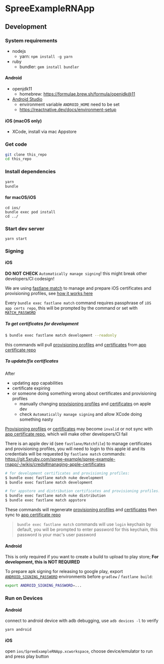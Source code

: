 # SpreeExampleRNApp

## Development

### System requirements

* nodejs
  * yarn: `npm install -g yarn`
* ruby
  * bundler: `gem install bundler`

#### Android

* openjdk11
  * homebrew: https://formulae.brew.sh/formula/openjdk@11
* [Android Studio](https://developer.android.com/studio)
  * environment variable `ANDROID_HOME` need to be set
  * https://reactnative.dev/docs/environment-setup

#### iOS (macOS only)

* XCode, install via mac Appstore

### Get code

```bash
git clone this_repo
cd this_repo
```

### Install dependencies

```bash
yarn
bundle
```

#### for macOS/iOS

```
cd ios/
bundle exec pod install
cd ../
```

### Start dev server

```
yarn start
```

### Signing

#### iOS

**DO NOT CHECK** `Automatically manage signing`! this might break other developers/CI codesign!

We are using [fastlane match](https://docs.fastlane.tools/actions/match/) to manage and prepare iOS certificates and provisioning profiles, see [how it works here](https://codesigning.guide/)

Every `bundle exec fastlane match` command requires passphrase of `iOS app certs repo`, this will be prompted by the command or set with [`MATCH_PASSWORD`](https://git.5xruby.com/spree-example/spree-example-rnapp/-/wikis/creds#match_password-to-get-certificates)

##### To get certificates for development

```bash
$ bundle exec fastlane match development --readonly
```

this commands will pull [provisioning profiles](https://developer.apple.com/account/ios/profile/) and [certificates](https://developer.apple.com/account/ios/certificate/) from [app certificate repo](https://git.5xruby.com/spree-example/spree-example-ios-cert)

##### To update/fix certificates

After

* updating app capabilities
* certificate expiring
* or someone doing something wrong about certificates and provisioning profiles
  * manually changing [provisioning profiles](https://developer.apple.com/account/ios/profile/) and [certificates](https://developer.apple.com/account/ios/certificate/) on apple dev
  * check `Automatically manage signing` and allow XCode doing something nasty

[Provisioning profiles](https://developer.apple.com/account/ios/profile/) or [certificates](https://developer.apple.com/account/ios/certificate/) may become `invalid` or not sync with [app certificate repo](https://git.5xruby.com/spree-example/spree-example-ios-cert), which will make other developers/CI fail

There is an apple dev id (see `fastlane/Matchfile`) to manage certificates and provisioning profiles, you will need to login to this apple id and its credentials will be requested by `fastlane match` commands: https://git.5xruby.com/spree-example/spree-example-rnapp/-/wikis/creds#managing-apple-certificates

```bash
# for development certificates and provisioning profiles:
$ bundle exec fastlane match nuke development
$ bundle exec fastlane match development

# for appstore and distribution certificates and provisioning profiles:
$ bundle exec fastlane match nuke distribution
$ bundle exec fastlane match appstore
```

These commands will regenerate [provisioning profiles](https://developer.apple.com/account/ios/profile/) and [certificates](https://developer.apple.com/account/ios/certificate/) then sync to [app certificate repo](https://git.5xruby.com/spree-example/spree-example-ios-cert)

> `bundle exec fastlane match` commands will use `login` keychain by default, you will be prompted to enter password for this keychain, this password is your mac's user password

#### Android

This is only required if you want to create a build to upload to play store; **For development, this is NOT REQUIRED**

To prepare apk signing for releasing to google play, export [`ANDROID_SIGNING_PASSWORD`](https://git.5xruby.com/spree-example/spree-example-rnapp/-/wikis/creds#android_signing_password) environments before `gradlew` / `fastlane build`:

```bash
export ANDROID_SIGNING_PASSWORD=...
```

### Run on Devices

#### Android

connect to android device with adb debugging, use `adb devices -l` to verify

```
yarn android
```

#### iOS

open `ios/SpreeExampleRNApp.xcworkspace`, choose device/emulator to run and press play button
